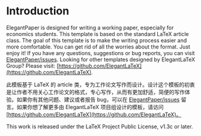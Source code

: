<!-- Author: ddswhu -->
<!-- Email: ddswhu@outlook.com -->
<!-- Homepage: https://ddswhu.me/ -->
<!-- Program Email: elegantlatex2e@gmail.com -->

# Introduction

ElegantPaper is designed for writing a working paper, especially for economics students. This template is based on the standard LaTeX article class. The goal of this template is to make the writing process easier and more comfortable. You can get rid of all the worries about the format. Just enjoy it! If you have any questions, suggestions or bug reports, you can visit [ElegantPaper/issues](https://github.com/ElegantLaTeX/ElegantPaper/issues). Looking for other templates designed by ElegantLaTeX Group? Please visit: [https://github.com/ElegantLaTeX](https://github.com/ElegantLaTeX).


此模板基于 LaTeX 的 article 类，专为工作论文写作而设计。设计这个模板的初衷是让作者不用关心工作论文的格式，专心写作，从而有更加舒适，简便的写作体验。如果你有其他问题、建议或者报告 bug，可以在 [ElegantPaper/issues](https://github.com/ElegantLaTeX/ElegantPaper/issues) 留言。如果你想了解更多由 ElegantLaTeX 项目组设计的模板，请访问 [https://github.com/ElegantLaTeX](https://github.com/ElegantLaTeX)。

This work is released under the LaTeX Project Public License, v1.3c or later. 
